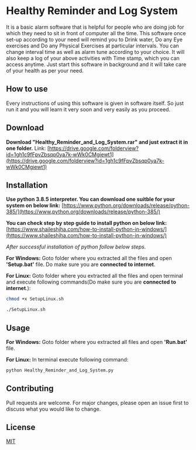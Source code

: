 # Healthy Reminder and Log System

It is a basic alarm software that is helpful for people who are doing job for which they need to sit in front of computer all the time. This software once set-up according to your need will remind you to Drink water, Do any Eye exercises and Do any Physical Exercises at particular intervals. You can change interval time as well as alarm tune according to your choice. It will also keep a log of your above activities with Time stamp, which you can access anytime. Just start this software in background and it will take care of your health as per your need.

## How to use

Every instructions of using this software is given in software itself. So just run it and you will learn it very soon and very easily as you proceed.

## Download

**Download "Healthy_Reminder_and_Log_System.rar" and just extract it in one folder.** Link:
[https://drive.google.com/folderview?id=1gh1c9fFpvZbsqp0ya7k-wWk0CMgiewt1](https://drive.google.com/folderview?id=1gh1c9fFpvZbsqp0ya7k-wWk0CMgiewt1)

## Installation

**Use python 3.8.5 interpreter.
You can download one suitble for your system on below link:**
[https://www.python.org/downloads/release/python-385/](https://www.python.org/downloads/release/python-385/)

**You can check step by step guide to install python on below link:**
[https://www.shaileshjha.com/how-to-install-python-in-windows/](https://www.shaileshjha.com/how-to-install-python-in-windows/)

*After successful installation of python follow below steps.*

**For Windows:**
Goto folder where you extracted all the files and open **'Setup.bat'** file. Do make sure you are **connected to internet**.

**For Linux:**
Goto folder where you extracted all the files and open terminal and execute following commands(Do make sure you are **connected to internet**.):

```bash
chmod +x SetupLinux.sh
```
```bash
./SetupLinux.sh
```

## Usage

**For Windows:**
Goto folder where you extracted all files and open **'Run.bat'** file.

**For Linux:**
In terminal execute following command:
```bash
python Healthy_Reminder_and_Log_System.py
```

## Contributing
Pull requests are welcome. For major changes, please open an issue first to discuss what you would like to change.

## License
[MIT](https://choosealicense.com/licenses/mit/)
